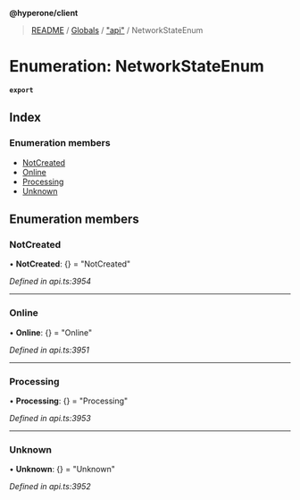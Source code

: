 **@hyperone/client**

> [README](../README.md) / [Globals](../globals.md) / ["api"](../modules/_api_.md) / NetworkStateEnum

# Enumeration: NetworkStateEnum

**`export`** 

## Index

### Enumeration members

* [NotCreated](_api_.networkstateenum.md#notcreated)
* [Online](_api_.networkstateenum.md#online)
* [Processing](_api_.networkstateenum.md#processing)
* [Unknown](_api_.networkstateenum.md#unknown)

## Enumeration members

### NotCreated

•  **NotCreated**: {} = "NotCreated"

*Defined in api.ts:3954*

___

### Online

•  **Online**: {} = "Online"

*Defined in api.ts:3951*

___

### Processing

•  **Processing**: {} = "Processing"

*Defined in api.ts:3953*

___

### Unknown

•  **Unknown**: {} = "Unknown"

*Defined in api.ts:3952*
